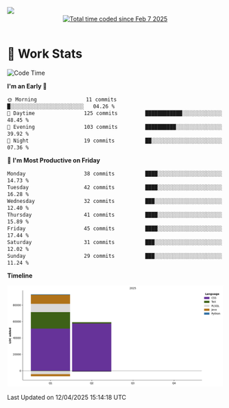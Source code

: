<img src="https://capsule-render.vercel.app/api?type=waving&color=E0D7C8&height=200&section=header&text=Jeong8333&animation=fadeIn&fontColor=6D4930&fontSize=65&fontAlignY=60&stroke=6D4930&strokeWidth=3" />

<div align = center>
<a href="https://wakatime.com/@9207cd9b-e0ca-4b15-bb6a-6ad0a31854f8"><img src="https://wakatime.com/badge/user/9207cd9b-e0ca-4b15-bb6a-6ad0a31854f8.svg" alt="Total time coded since Feb 7 2025" /></a>
</div>
<br>

# 📝 **Work Stats**


<!--START_SECTION:waka-->
![Code Time](http://img.shields.io/badge/Code%20Time-9%20hrs%2027%20mins-blue)

**I'm an Early 🐤** 

```text
🌞 Morning                11 commits          █░░░░░░░░░░░░░░░░░░░░░░░░   04.26 % 
🌆 Daytime                125 commits         ████████████░░░░░░░░░░░░░   48.45 % 
🌃 Evening                103 commits         ██████████░░░░░░░░░░░░░░░   39.92 % 
🌙 Night                  19 commits          ██░░░░░░░░░░░░░░░░░░░░░░░   07.36 % 
```
📅 **I'm Most Productive on Friday** 

```text
Monday                   38 commits          ████░░░░░░░░░░░░░░░░░░░░░   14.73 % 
Tuesday                  42 commits          ████░░░░░░░░░░░░░░░░░░░░░   16.28 % 
Wednesday                32 commits          ███░░░░░░░░░░░░░░░░░░░░░░   12.40 % 
Thursday                 41 commits          ████░░░░░░░░░░░░░░░░░░░░░   15.89 % 
Friday                   45 commits          ████░░░░░░░░░░░░░░░░░░░░░   17.44 % 
Saturday                 31 commits          ███░░░░░░░░░░░░░░░░░░░░░░   12.02 % 
Sunday                   29 commits          ███░░░░░░░░░░░░░░░░░░░░░░   11.24 % 
```


**Timeline**

![Lines of Code chart](https://raw.githubusercontent.com/Jeong8333/Jeong8333/main/assets/bar_graph.png)


 Last Updated on 12/04/2025 15:14:18 UTC
<!--END_SECTION:waka-->

